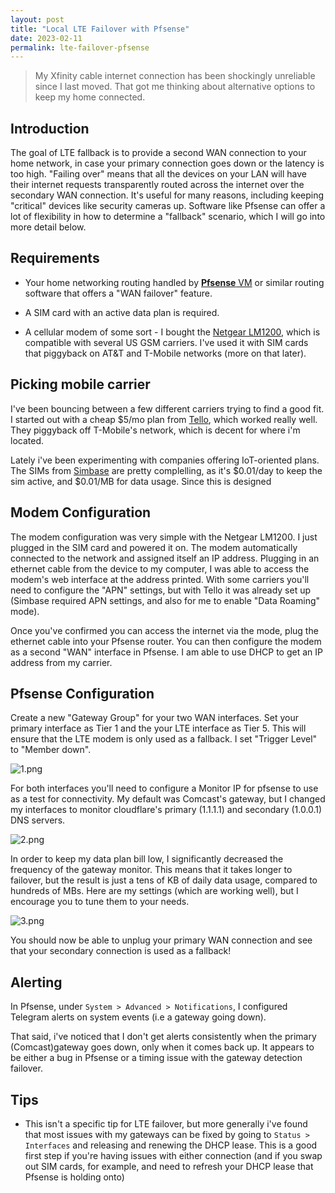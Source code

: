 ```yaml
---
layout: post
title: "Local LTE Failover with Pfsense"
date: 2023-02-11
permalink: lte-failover-pfsense
---
```


> My Xfinity cable internet connection has been shockingly unreliable since I last moved.  That got me thinking about alternative options to keep my home connected.

## Introduction

The goal of LTE fallback is to provide a second WAN connection to your home network, in case your primary connection goes down or the latency is too high.  "Failing over" means that all the devices on your LAN will have their internet requests transparently routed across the internet over the secondary WAN connection. It's useful for many reasons, including keeping "critical" devices like security cameras up.  Software like Pfsense can offer a lot of flexibility in how to determine a "fallback" scenario, which I will go into more detail below.
## Requirements

- Your home networking routing handled by [**Pfsense** VM](/homelab) or similar routing software that offers a "WAN failover" feature.

- A SIM card with an active data plan is required.

- A cellular modem of some sort - I bought the [Netgear LM1200](https://www.netgear.com/home/mobile-wifi/lte-modems/lm1200/), which is compatible with several US GSM carriers.  I've used it with SIM cards that piggyback on AT&T and T-Mobile networks (more on that later).


## Picking mobile carrier

I've been bouncing between a few different carriers trying to find a good fit.  I started out with a cheap $5/mo plan from [Tello](https://tello.com), which worked really well. They piggyback off T-Mobile's network, which is decent for where i'm located.

Lately i've been experimenting with companies offering IoT-oriented plans.  The SIMs from [Simbase](https://www.simbase.com/) are pretty complelling, as it's $0.01/day to keep the sim active, and $0.01/MB for data usage.  Since this is designed

## Modem Configuration

The modem configuration was very simple with the Netgear LM1200.  I just plugged in the SIM card and powered it on.  The modem automatically connected to the network and assigned itself an IP address. Plugging in an ethernet cable from the device to my computer, I was able to access the modem's web interface at the address printed.  With some carriers you'll need to configure the "APN" settings, but with Tello it was already set up (Simbase required APN settings, and also for me to enable "Data Roaming" mode).

Once you've confirmed you can access the internet via the mode, plug the ethernet cable into your Pfsense router.  You can then configure the modem as a second "WAN" interface in Pfsense.  I am able to use DHCP to get an IP address from my carrier.

## Pfsense Configuration

Create a new "Gateway Group" for your two WAN interfaces. Set your primary interface as Tier 1 and the your LTE interface as Tier 5.  This will ensure that the LTE modem is only used as a fallback.  I set "Trigger Level" to "Member down". 

![1.png]({{site.url}}/assets/resources-lte-failover-pfsense/1.png)  

For both interfaces you'll need to configure a Monitor IP for pfsense to use as a test for connectivity. My default was Comcast's gateway, but I changed my interfaces to monitor cloudflare's primary (1.1.1.1) and secondary (1.0.0.1) DNS servers.

![2.png]({{site.url}}/assets/resources-lte-failover-pfsense/2.png)

In order to keep my data plan bill low, I significantly decreased the frequency of the gateway monitor. This means that it takes longer to failover, but the result is just a tens of KB of daily data usage, compared to hundreds of MBs.  Here are my settings (which are working well), but I encourage you to tune them to your needs.

![3.png]({{site.url}}/assets/resources-lte-failover-pfsense/3.png)


You should now be able to unplug your primary WAN connection and see that your secondary connection is used as a fallback!
## Alerting

In Pfsense, under `System > Advanced > Notifications`, I configured Telegram alerts on system events (i.e a gateway going down).

That said, i've noticed that I don't get alerts consistently when the primary (Comcast)gateway goes down, only when it comes back up.  It appears to be either a bug in Pfsense or a timing issue with the gateway detection failover. 

## Tips

- This isn't a specific tip for LTE failover, but more generally i've found that most issues with my gateways can be fixed by going to `Status > Interfaces` and releasing and renewing the DHCP lease.  This is a good first step if you're having issues with either connection (and if you swap out SIM cards, for example, and need to refresh your DHCP lease that Pfsense is holding onto)
